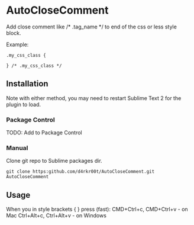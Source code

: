 # AutoCloseComment
Add close comment like /* .tag_name */ to end of the css or less style block.

Example:

	.my_css_class {
		
	} /* .my_css_class */

## Installation
Note with either method, you may need to restart Sublime Text 2 for the plugin to load.

### Package Control
 TODO: Add to Package Control

### Manual
Clone git repo to Sublime packages dir.

	git clone https:github.com/d4rkr00t/AutoCloseComment.git AutoCloseComment

## Usage
When you in style brackets {  } press (fast): 
CMD+Ctrl+c, CMD+Ctrl+v - on Mac
Ctrl+Alt+c, Ctrl+Alt+v - on Windows